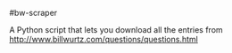 #bw-scraper

A Python script that lets you download all the entries from http://www.billwurtz.com/questions/questions.html